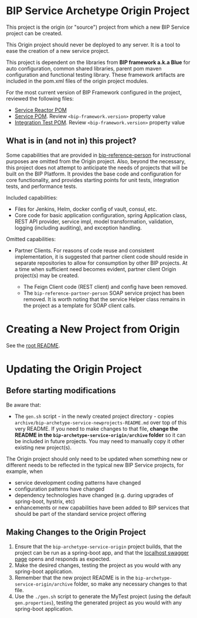 # BIP Service Archetype Origin Project

This project is the origin (or "source") project from which a new BIP Service project can be created.

This Origin project should never be deployed to any server. It is a tool to ease the creation of a new service project. 

This project is dependent on the libraries from **BIP framework a.k.a Blue** for auto configuration, common shared libraries, parent pom maven configuration and functional testing library. These framework artifacts are included in the pom.xml files of the origin project modules.

For the most current version of BIP Framework configured in the project, reviewed the following files:

- [Service Reactor POM](pom.xml)
- [Service POM](bip-origin/pom.xml). Review `<bip-framework.version>` property value
- [Integration Test POM](bip-origin-inttest/pom.xml). Review `<bip-framework.version>` property value

## What is in (and not in) this project?

Some capabilities that are provided in [bip-reference-person](https://github.ec.va.gov/EPMO/bip-reference-person) for instructional purposes are omitted from the Origin project. Also, beyond the necessary, this project does not attempt to anticipate the needs of projects that will be built on the BIP Platform. It provides the base code and configuration for core functionality, and provides starting points for unit tests, integration tests, and performance tests.

Included capabilities:

- Files for Jenkins, Helm, docker config of vault, consul, etc.
- Core code for basic application configuration, spring Application class, REST API provider, service impl, model transformation, validation, logging (including auditing), and exception handling.

Omitted capabilities:

- Partner Clients. For reasons of code reuse and consistent implementation, it is suggested that partner client code should reside in separate repositories to allow for consumption by other BIP projects. At a time when sufficient need becomes evident, partner client Origin project(s) may be created.

  - The Feign Client code (REST client) and config have been removed.
  - The `bip-reference-partner-person` SOAP service project has been removed. It is worth noting that the service Helper class remains in the project as a template for SOAP client calls.

# Creating a New Project from Origin

See the [root README](../README.md).

# Updating the Origin Project

## Before starting modifications

Be aware that:

- The `gen.sh` script - in the newly created project directory - copies `archive/bip-archetype-service-newprojects-README.md` over top of this very README. If you need to make changes to that file, **change the README in the `bip-archetype-service-origin/archive` folder** so it can be included in future projects. You may need to manually copy it other existing new project(s).

The Origin project should only need to be updated when something new or different needs to be reflected in the typical new BIP Service projects, for example, when

- service development coding patterns have changed
- configuration patterns have changed
- dependency technologies have changed (e.g. during upgrades of spring-boot, hystrix, etc)
- enhancements or new capabilities have been added to BIP services that should be part of the standard service project offering

## Making Changes to the Origin Project

1. Ensure that the `bip-archetype-service-origin` project builds, that the project can be run as a spring-boot app, and that the [localhost swagger page](http://localhost:8080/swagger-ui.html) opens and responds as expected.
2. Make the desired changes, testing the project as you would with any spring-boot application.
3. Remember that the new project README is in the `bip-archetype-service-origin/archive` folder, so make any necessary changes to that file.
4. Use the `./gen.sh` script to generate the MyTest project (using the default `gen.properties`), testing the generated project as you would with any spring-boot application.
